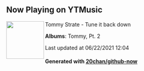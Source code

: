 ## Now Playing on YTMusic

[<img align="left" width="100" src="https://lh3.googleusercontent.com/238EJhCYAN0vSyjuLDxYgGybzB9JMKa1AMQb6k-DA7Q0l8DK5YtB6P9sY2CwWgE80-VG8tFw_xLXtz3M">](https://music.youtube.com/watch?v=PLslghY9l-Q)

Tommy Strate - Tune it back down

**Albums**: Tommy, Pt. 2

Last updated at 06/22/2021 12:04

#### Generated with [20chan/github-now](https://github.com/20chan/github-now)
